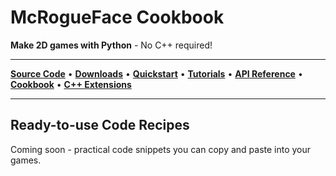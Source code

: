 # McRogueFace Cookbook

**Make 2D games with Python** - No C++ required!

---

[**Source Code**](https://github.com/jmccardle/McRogueFace) • [**Downloads**](https://github.com/jmccardle/McRogueFace/releases) • [**Quickstart**](https://mcrogueface.github.io/quickstart) • [**Tutorials**](https://mcrogueface.github.io/tutorials) • [**API Reference**](https://mcrogueface.github.io/api) • **[Cookbook](https://mcrogueface.github.io/cookbook)** • [**C++ Extensions**](https://mcrogueface.github.io/extending-cpp)

---

## Ready-to-use Code Recipes

Coming soon - practical code snippets you can copy and paste into your games.